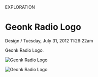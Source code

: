 <p class="type">EXPLORATION</p>

# Geonk Radio Logo

<p class="meta">Design  /  Tuesday, July 31, 2012 11:26:22am</p>

Geonk Radio Logo.

![Geonk Radio Logo](https://farooq-agent.web.app/assets/images/works/details/35-geonk-radio-logo/i4.png)

![Geonk Radio Logo](https://farooq-agent.web.app/assets/images/works/large/C5hLTFMh_work_image.png)
